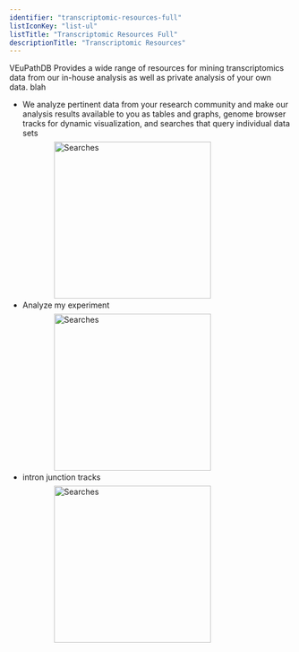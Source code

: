```yaml
---
identifier: "transcriptomic-resources-full"
listIconKey: "list-ul"
listTitle: "Transcriptomic Resources Full"
descriptionTitle: "Transcriptomic Resources"
---
```

<p class="card-text">VEuPathDB Provides a wide range of resources for mining transcriptomics data from our in-house analysis as well as private analysis of your own data.  blah</p>

<ul class="card-text">
  <li>
    We analyze pertinent data from your research community and make our analysis results available to you as tables and graphs, genome browser tracks for dynamic visualization, and searches that query individual data sets<br>
    <img style="width: 20em; margin-top: .5em; margin-left: 4em;" src="{{ "/assets/images/features_tools/Trans-WeAnalyse-Combined.png" | absolute_url }}" alt="Searches"/>
  </li>
  <li>
    Analyze my experiment<br>
    <img style="width: 20em; margin-top: .5em; margin-left: 4em;" src="{{ "/assets/images/features_tools/Transcript-JBrowse.png" | absolute_url }}" alt="Searches"/>
  </li>
  <li>
    intron junction tracks<br>
    <img style="width: 20em; margin-top: .5em; margin-left: 4em;" src="{{ "/assets/images/features_tools/Transcript-Search.png" | absolute_url }}" alt="Searches"/>
  </li>
</ul>
